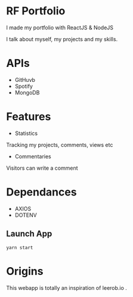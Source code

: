 # RF Portfolio

I made my portfolio with ReactJS & NodeJS

I talk about myself, my projects and my skills.

# APIs

- GitHuvb
- Spotify
- MongoDB

# Features

- Statistics

Tracking my projects, comments, views etc

- Commentaries

Visitors can write a comment

# Dependances

- AXIOS
- DOTENV

## Launch App

`yarn start`

# Origins

This webapp is totally an inspiration of leerob.io .
